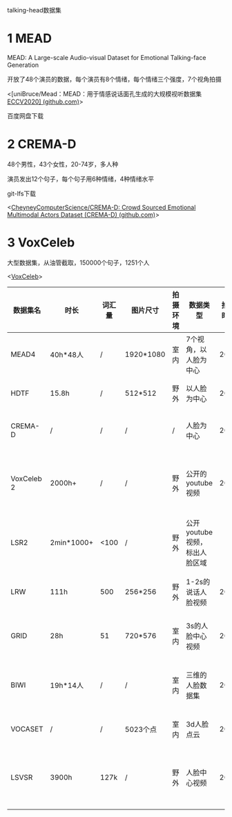 talking-head数据集

# 1 MEAD

MEAD: A Large-scale Audio-visual Dataset for Emotional Talking-face Generation

开放了48个演员的数据，每个演员有8个情绪，每个情绪三个强度，7个视角拍摄

<[uniBruce/Mead：MEAD：用于情感说话面孔生成的大规模视听数据集 [ECCV2020\] (github.com)](https://github.com/uniBruce/Mead)>

百度网盘下载

# 2 CREMA-D

48个男性，43个女性，20-74岁，多人种

演员发出12个句子，每个句子用6种情绪，4种情绪水平

git-lfs下载

<[CheyneyComputerScience/CREMA-D: Crowd Sourced Emotional Multimodal Actors Dataset (CREMA-D) (github.com)](https://github.com/CheyneyComputerScience/CREMA-D)>

# 3 VoxCeleb 

大型数据集，从油管截取，150000个句子，1251个人

<[VoxCeleb](https://www.robots.ox.ac.uk/~vgg/data/voxceleb/)>



| 数据集名   | 时长       | 词汇量 | 图片尺寸  | 拍摄环境 | 数据类型                      | 拍摄时间 | 重点                             | 下载链接                                                     |
| ---------- | ---------- | ------ | --------- | -------- | ----------------------------- | -------- | -------------------------------- | ------------------------------------------------------------ |
| MEAD4      | 40h*48人   | /      | 1920*1080 | 室内     | 7个视角，以人脸为中心         | 2020     | 多视角，多情感                   | [MEAD](https://wywu.github.io/projects/MEAD/MEAD.html)       |
| HDTF       | 15.8h      | /      | 512*512   | 野外     | 以人脸为中心                  | 2021     | 野外高分辨率视频                 | [HDTF](https://github.com/MRzzm/HDTF)                        |
| CREMA-D    | /          | /      | /         | /        | 人脸为中心                    | 2017     | 多情感                           | [CREMA]([CheyneyComputerScience/CREMA-D：众包情感多模态参与者数据集（CREMA-D） (github.com)](https://github.com/CheyneyComputerScience/CREMA-D)) |
| VoxCeleb 2 | 2000h+     | /      | /         | 野外     | 公开的youtube视频             | 2018     | 超大规模，多人，多职业，多年龄段 | [VoxCeleb2]([沃克斯名人 (ox.ac.uk)](https://www.robots.ox.ac.uk/~vgg/data/voxceleb/)) |
| LSR2       | 2min*1000+ | <100   | /         | 野外     | 公开youtube视频，标出人脸区域 |          | 按预训练，训练，验证和测试分类   | [LSR2]([唇读句子 2 （LRS2） 数据集 (ox.ac.uk)](https://www.robots.ox.ac.uk/~vgg/data/lip_reading/lrs2.html)) |
| LRW        | 111h       | 500    | 256*256   | 野外     | 1-2s的说话人脸视频            | 2016     | 每个视频对应一个英文单词         | [LRW]([Lip Reading in the Wild (LRW) dataset (ox.ac.uk)](https://www.robots.ox.ac.uk/~vgg/data/lip_reading/lrw1.html)) |
| GRID       | 28h        | 51     | 720*576   | 室内     | 3s的人脸中心视频              | 2006     | 每个视频对应6个英文单词          | [GRID]([视听伦巴第语音语料库 (shef.ac.uk)](https://spandh.dcs.shef.ac.uk//avlombard/)) |
| BIWI       | 19h*14人   | /      | /         | 室内     | 三维的人脸数据集              | 2010     | 三维人脸数据，按表情分类         | [BIWI]([ETHZ - Computer Vision Lab: Biwi 3D Audiovisual Corpus of Affective Communication - B3D(AC)^2](https://data.vision.ee.ethz.ch/cvl/datasets/b3dac2.en.html)) |
| VOCASET    | /          | /      | 5023个点  | 室内     | 3d人脸点云                    | 2019     | 高质量人脸扫描                   | [VOCASET](https://voca.is.tue.mpg.de/)                       |
| LSVSR      | 3900h      | 127k   | /         | 野外     | 人脸中心视频                  | 2018     | 最大的现存的数据库，youtube截取  | 没公开                                                       |

